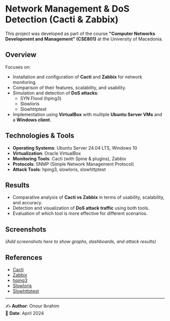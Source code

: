 # Network Management & DoS Detection (Cacti & Zabbix)

This project was developed as part of the course **"Computer Networks Development and Management" (CSE801)** at the University of Macedonia.

## Overview
Focuses on:
- Installation and configuration of **Cacti** and **Zabbix** for network monitoring.
- Comparison of their features, scalability, and usability.
- Simulation and detection of **DoS attacks**:
  - SYN Flood (hping3)
  - Slowloris
  - Slowhttptest
- Implementation using **VirtualBox** with multiple **Ubuntu Server VMs** and a **Windows client**.

## Technologies & Tools
- **Operating Systems**: Ubuntu Server 24.04 LTS, Windows 10  
- **Virtualization**: Oracle VirtualBox  
- **Monitoring Tools**: Cacti (with Spine & plugins), Zabbix  
- **Protocols**: SNMP (Simple Network Management Protocol)  
- **Attack Tools**: hping3, slowloris, slowhttptest  

## Results
- Comparative analysis of **Cacti vs Zabbix** in terms of usability, scalability, and accuracy.  
- Detection and visualization of **DoS attack traffic** using both tools.  
- Evaluation of which tool is more effective for different scenarios.  

## Screenshots
*(Add screenshots here to show graphs, dashboards, and attack results)*

## References
- [Cacti](https://www.cacti.net/)  
- [Zabbix](https://www.zabbix.com/)  
- [hping3](https://www.kali.org/tools/hping3/)  
- [Slowloris](https://github.com/gkbrk/slowloris)  
- [Slowhttptest](https://github.com/shekyan/slowhttptest)  

---

✍️ **Author**: Onour Ibrahim  
📅 **Date**: April 2024

